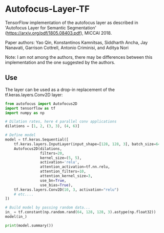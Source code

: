 # Autofocus-Layer-TF
TensorFlow implementation of the autofocus layer as described in 'Autofocus Layer for Semantic Segmentation' (https://arxiv.org/pdf/1805.08403.pdf), MICCAI 2018.

Paper authors:
Yao Qin, Konstantinos Kamnitsas, Siddharth Ancha, Jay Nanavati, Garrison Cottrell, Antonio Criminisi, and Aditya Nori

Note: I am not among the authors, there may be differences between this implementation and the one suggested by the authors.

## Use
The layer can be used as a drop-in replacement of the tf.keras.layers.Conv2D layer:

```python
from autofocus import Autofocus2D
import tensorflow as tf
import numpy as np

# Dilation rates, here 4 parallel conv applications
dilations = [1, 2, (3, 3), (4, 6)]

# Define model
model = tf.keras.Sequential([
    tf.keras.layers.InputLayer(input_shape=[128, 128, 3], batch_size=64),
    Autofocus2D(dilations, 
                filters=20, 
                kernel_size=(5, 5), 
                activation='relu',
                attention_activation=tf.nn.relu,
                attention_filters=10,
                attention_kernel_size=3,
                use_bn=True,
                use_bias=True),
    tf.keras.layers.Conv2D(10, 3, activation="relu")
    # etc....
])

# Build model by passing random data...
in_ = tf.constant(np.random.rand(64, 128, 128, 3).astype(np.float32))
model(in_)

print(model.summary())
```
